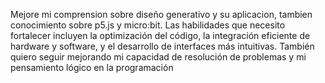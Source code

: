 Mejore mi comprension sobre diseño generativo y su aplicacion, tambien conocimiento sobre p5.js y micro:bit.
Las habilidades que necesito fortalecer incluyen la optimización del código, la integración eficiente de hardware y software, y el desarrollo de interfaces más intuitivas. También quiero seguir mejorando mi capacidad de resolución de problemas y mi pensamiento lógico en la programación
